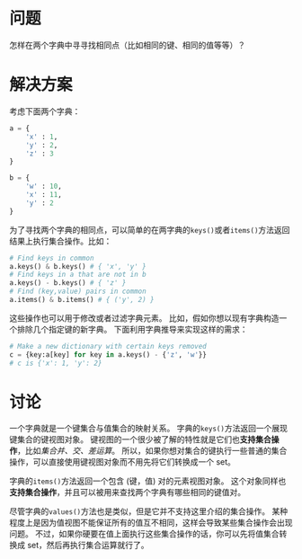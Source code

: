 # 问题
怎样在两个字典中寻寻找相同点（比如相同的键、相同的值等等）？

# 解决方案
考虑下面两个字典：
```python
a = {
    'x' : 1,
    'y' : 2,
    'z' : 3
}

b = {
    'w' : 10,
    'x' : 11,
    'y' : 2
}
```
为了寻找两个字典的相同点，可以简单的在两字典的` keys() `或者` items() `方法返回结果上执行集合操作。比如：
```python
# Find keys in common
a.keys() & b.keys() # { 'x', 'y' }
# Find keys in a that are not in b
a.keys() - b.keys() # { 'z' }
# Find (key,value) pairs in common
a.items() & b.items() # { ('y', 2) }
```
这些操作也可以用于修改或者过滤字典元素。 比如，假如你想以现有字典构造一个排除几个指定键的新字典。 下面利用字典推导来实现这样的需求：
```python
# Make a new dictionary with certain keys removed
c = {key:a[key] for key in a.keys() - {'z', 'w'}}
# c is {'x': 1, 'y': 2}
```

# 讨论
一个字典就是一个键集合与值集合的映射关系。 字典的` keys() `方法返回一个展现键集合的键视图对象。 键视图的一个很少被了解的特性就是它们也**支持集合操作**，比如*集合并、交、差运算*。 所以，如果你想对集合的键执行一些普通的集合操作，可以直接使用键视图对象而不用先将它们转换成一个 set。

字典的` items() `方法返回一个包含 (键，值) 对的元素视图对象。 这个对象同样也**支持集合操作**，并且可以被用来查找两个字典有哪些相同的键值对。

尽管字典的` values() `方法也是类似，但是它并不支持这里介绍的集合操作。 某种程度上是因为值视图不能保证所有的值互不相同，这样会导致某些集合操作会出现问题。 不过，如果你硬要在值上面执行这些集合操作的话，你可以先将值集合转换成 set，然后再执行集合运算就行了。
